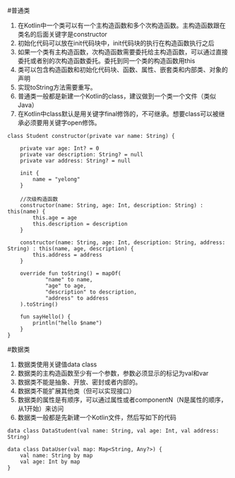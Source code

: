 #普通类
1. 在Kotlin中一个类可以有一个主构造函数和多个次构造函数。主构造函数跟在类名的后面关键字是constructor
2. 初始化代码可以放在init代码块中，init代码块的执行在构造函数执行之后
3. 如果一个类有主构造函数，次构造函数需要委托给主构造函数，可以通过直接委托或者别的次构造函数委托。委托到同一个类的构造函数用this
4. 类可以包含构造函数和初始化代码块、函数、属性、嵌套类和内部类、对象的声明
5. 实现toString方法需要重写。
6. 普通类一般都是新建一个Kotlin的class，建议做到一个类一个文件（类似Java）
7. 在Kotlin中class默认是用关键字final修饰的，不可继承。想要class可以被继承必须要用关键字open修饰。

```
class Student constructor(private var name: String) {

    private var age: Int? = 0
    private var description: String? = null
    private var address: String? = null

    init {
        name = "yelong"
    }

    //次级构造函数
    constructor(name: String, age: Int, description: String) : this(name) {
        this.age = age
        this.description = description
    }

    constructor(name: String, age: Int, description: String, address: String) : this(name, age, description) {
        this.address = address
    }

    override fun toString() = mapOf(
            "name" to name,
            "age" to age,
            "description" to description,
            "address" to address
    ).toString()

    fun sayHello() {
        println("hello $name")
    }
}

```

#数据类
1. 数据类使用关键值data class 
2. 数据类的主构造函数至少有一个参数，参数必须显示的标记为val和var
3. 数据类不能是抽象、开放、密封或者内部的。
4. 数据类不能扩展其他类（但可以实现接口）
5. 数据类的属性是有顺序，可以通过属性或者componentN（N是属性的顺序，从1开始）来访问
6. 数据类一般都是先新建一个Kotlin文件，然后写如下的代码

```
data class DataStudent(val name: String, val age: Int, val address: String)

data class DataUser(val map: Map<String, Any?>) {
    val name: String by map
    val age: Int by map
}

```